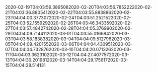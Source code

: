 2020-02-19T04:03:59.3895082020-02-20T04:03:56.7852222020-02-21T04:03:36.8805412020-02-22T04:03:55.8838862020-02-23T04:04:00.3773072020-02-24T04:03:51.2521522020-02-25T04:03:52.1559292020-02-26T04:03:46.3433592020-02-27T04:03:57.4842742020-02-28T04:04:05.3769902020-02-29T04:04:09.7144112020-03-01T04:03:55.0166842020-03-03T04:03:58.1838382020-03-04T04:04:09.5127962020-03-05T04:04:09.4201552020-03-06T04:04:04.4309512020-03-07T04:04:04.7328762020-03-10T04:04:20.0713262020-03-11T04:04:03.3623102020-03-12T04:04:27.4077572020-03-13T04:04:30.2019812020-03-14T04:04:29.1756172020-03-15T04:04:28.514131